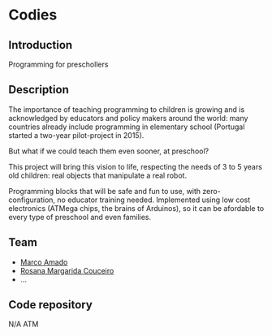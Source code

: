 # Codies

## Introduction

Programming for preschollers

## Description

The importance of teaching programming to children is growing and is
acknowledged by educators and policy makers around the world: many countries
already include programming in elementary school (Portugal started a two-year pilot-project
in 2015).

But what if we could teach them even sooner, at preschool?

This project will bring this vision to life, respecting the needs of 3 to 5 years
old children: real objects that manipulate a real robot.

Programming blocks that will be safe and fun to use, with zero-configuration,
no educator training needed. Implemented using low cost electronics (ATMega
chips, the brains of Arduinos), so it can be afordable to every type of
preschool and even families.

## Team

 * [Marco Amado](https://pixels.camp/mjamado/) 
 * [Rosana Margarida Couceiro](https://pixels.camp/rosecg/)
 * ...

## Code repository

N/A ATM